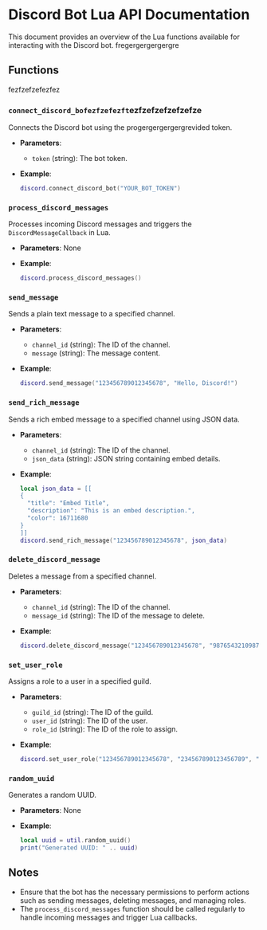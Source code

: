 # Discord Bot Lua API Documentation

This document provides an overview of the Lua functions available for interacting with the Discord bot.
fregergergergergre
## Functions
fezfzefzefezfez
### `connect_discord_bofezfzefezft`ezfzefzefzefzefze
Connects the Discord bot using the progergergergergrevided token.

- **Parameters**:
  - `token` (string): The bot token.

- **Example**:
  ```lua
  discord.connect_discord_bot("YOUR_BOT_TOKEN")
  ```

### `process_discord_messages`

Processes incoming Discord messages and triggers the `DiscordMessageCallback` in Lua.

- **Parameters**: None

- **Example**:
  ```lua
  discord.process_discord_messages()
  ```

### `send_message`

Sends a plain text message to a specified channel.

- **Parameters**:
  - `channel_id` (string): The ID of the channel.
  - `message` (string): The message content.

- **Example**:
  ```lua
  discord.send_message("123456789012345678", "Hello, Discord!")
  ```

### `send_rich_message`

Sends a rich embed message to a specified channel using JSON data.

- **Parameters**:
  - `channel_id` (string): The ID of the channel.
  - `json_data` (string): JSON string containing embed details.

- **Example**:
  ```lua
  local json_data = [[
  {
    "title": "Embed Title",
    "description": "This is an embed description.",
    "color": 16711680
  }
  ]]
  discord.send_rich_message("123456789012345678", json_data)
  ```

### `delete_discord_message`

Deletes a message from a specified channel.

- **Parameters**:
  - `channel_id` (string): The ID of the channel.
  - `message_id` (string): The ID of the message to delete.

- **Example**:
  ```lua
  discord.delete_discord_message("123456789012345678", "987654321098765432")
  ```

### `set_user_role`

Assigns a role to a user in a specified guild.

- **Parameters**:
  - `guild_id` (string): The ID of the guild.
  - `user_id` (string): The ID of the user.
  - `role_id` (string): The ID of the role to assign.

- **Example**:
  ```lua
  discord.set_user_role("123456789012345678", "234567890123456789", "345678901234567890")
  ```

### `random_uuid`

Generates a random UUID.

- **Parameters**: None

- **Example**:
  ```lua
  local uuid = util.random_uuid()
  print("Generated UUID: " .. uuid)
  ```

## Notes

- Ensure that the bot has the necessary permissions to perform actions such as sending messages, deleting messages, and managing roles.
- The `process_discord_messages` function should be called regularly to handle incoming messages and trigger Lua callbacks. 
